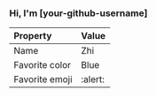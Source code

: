 ### Hi, I'm [your-github-username]

| Property | Value |
|:---------------|:-----------------|
| Name | Zhi |
| Favorite color | Blue |
| Favorite emoji | :alert: |

